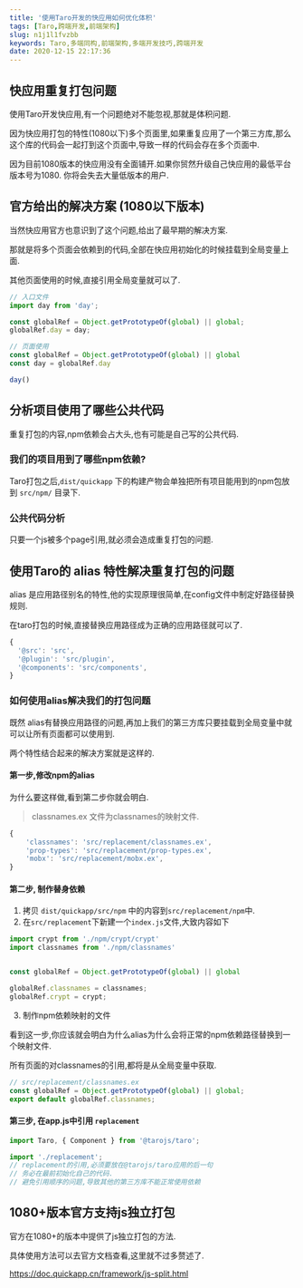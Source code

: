 ```yaml
---
title: '使用Taro开发的快应用如何优化体积'
tags: [Taro,跨端开发,前端架构]
slug: n1j1l1fvzbb
keywords: Taro,多端同构,前端架构,多端开发技巧,跨端开发
date: 2020-12-15 22:17:36
---
```



## 快应用重复打包问题

使用Taro开发快应用,有一个问题绝对不能忽视,那就是体积问题.

因为快应用打包的特性(1080以下)多个页面里,如果重复应用了一个第三方库,那么这个库的代码会一起打到这个页面中,导致一样的代码会存在多个页面中.

因为目前1080版本的快应用没有全面铺开.如果你贸然升级自己快应用的最低平台版本号为1080.
你将会失去大量低版本的用户.


## 官方给出的解决方案 (1080以下版本)

当然快应用官方也意识到了这个问题,给出了最早期的解决方案.

那就是将多个页面会依赖到的代码,全部在快应用初始化的时候挂载到全局变量上面.

其他页面使用的时候,直接引用全局变量就可以了.


```js
// 入口文件
import day from 'day';

const globalRef = Object.getPrototypeOf(global) || global;
globalRef.day = day;
```

```js
// 页面使用
const globalRef = Object.getPrototypeOf(global) || global
const day = globalRef.day

day()
```


## 分析项目使用了哪些公共代码

重复打包的内容,npm依赖会占大头,也有可能是自己写的公共代码.

### 我们的项目用到了哪些npm依赖?

Taro打包之后,`dist/quickapp` 下的构建产物会单独把所有项目能用到的npm包放到 `src/npm/` 目录下.

### 公共代码分析

只要一个js被多个page引用,就必须会造成重复打包的问题.


## 使用Taro的 alias 特性解决重复打包的问题

alias 是应用路径别名的特性,他的实现原理很简单,在config文件中制定好路径替换规则.

在taro打包的时候,直接替换应用路径成为正确的应用路径就可以了.

```js
{    
  '@src': 'src',
  '@plugin': 'src/plugin',
  '@components': 'src/components',
}
```

### 如何使用alias解决我们的打包问题
既然 alias有替换应用路径的问题,再加上我们的第三方库只要挂载到全局变量中就可以让所有页面都可以使用到.

两个特性结合起来的解决方案就是这样的.

#### 第一步,修改npm的alias

为什么要这样做,看到第二步你就会明白.

> classnames.ex 文件为classnames的映射文件.


```js
{
    'classnames': 'src/replacement/classnames.ex',
    'prop-types': 'src/replacement/prop-types.ex',
    'mobx': 'src/replacement/mobx.ex',
}
```

#### 第二步, 制作替身依赖

1. 拷贝 `dist/quickapp/src/npm` 中的内容到`src/replacement/npm`中.
2. 在`src/replacement`下新建一个`index.js`文件,大致内容如下

```js
import crypt from './npm/crypt/crypt'
import classnames from './npm/classnames'


const globalRef = Object.getPrototypeOf(global) || global

globalRef.classnames = classnames;
globalRef.crypt = crypt;
```

3. 制作npm依赖映射的文件

看到这一步,你应该就会明白为什么alias为什么会将正常的npm依赖路径替换到一个映射文件.

所有页面的对classnames的引用,都将是从全局变量中获取.
```js
// src/replacement/classnames.ex
const globalRef = Object.getPrototypeOf(global) || global;
export default globalRef.classnames;
```


#### 第三步, 在app.js中引用 `replacement`

```js
import Taro, { Component } from '@tarojs/taro';

import './replacement';
// replacement的引用,必须要放在@tarojs/taro应用的后一句
// 务必在最前初始化自己的代码.
// 避免引用顺序的问题,导致其他的第三方库不能正常使用依赖

```

## 1080+版本官方支持js独立打包
官方在1080+的版本中提供了js独立打包的方法.

具体使用方法可以去官方文档查看,这里就不过多赘述了.

https://doc.quickapp.cn/framework/js-split.html